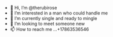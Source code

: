- 👋 Hi, I’m @therubirose
- 👀 I’m interested in a man who could handle me 
- 🌱 I’m currently single and ready to mingle 
- 💞️ I’m looking to meet someone new 
- 📫 How to reach me ...+17863536546

<!---
Gusdouglas/Gusdouglas is a ✨ special ✨ repository because its `README.md` (this file) appears on your GitHub profile.
You can click the Preview link to take a look at your changes.
--->
